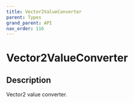 ```yaml
---
title: Vector2ValueConverter
parent: Types
grand_parent: API
nav_order: 116
---
```


# Vector2ValueConverter

## Description

Vector2 value converter.
